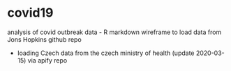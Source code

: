 # covid19
analysis of covid outbreak data - R markdown wireframe to load data from Jons Hopkins github repo

+ loading Czech data from the czech ministry of health (update 2020-03-15) via apify repo
